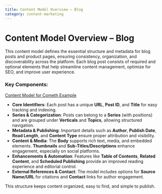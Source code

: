 ```yaml
---
title: Content Model Overview – Blog
category: content-marketing
---
```


# Content Model Overview – Blog

This content model defines the essential structure and metadata for blog posts and product pages, ensuring consistency, organization, and discoverability across the platform. Each blog post consists of required and optional elements that help streamline content management, optimize for SEO, and improve user experience.

### **Key Components:** 

[Content Model for Cometh Example](https://docs.google.com/spreadsheets/d/1w_w452AGTBRsiRqgborcvdmjgyMJ1Pj-itwbFwv1u28/edit?gid=1062206124#gid=1062206124)

- **Core Identifiers**: Each post has a unique **URL**, **Post ID**, and **Title** for easy tracking and indexing.
- **Series & Categorization**: Posts can belong to a **Series** (with positions) and are grouped under **Verticals** and **Topics**, allowing structured navigation.
- **Metadata & Publishing**: Important details such as **Author**, **Publish Date**, **Read Length**, and **Content Type** ensure proper attribution and visibility.
- **Content & Media**: The **Body** supports rich text, media, and embedded elements. **Thumbnails** and **Sub-Titles/Descriptions** enhance engagement, especially on social platforms.
- **Enhancements & Automation**: Features like **Table of Contents**, **Related Content**, and **Scheduled Publishing** provide an improved reading experience and editorial control.
- **External References & Contact**: The model includes options for **Source Name/URL** for citations and **Contact** links for author engagement.

This structure keeps content organized, easy to find, and simple to publish.
